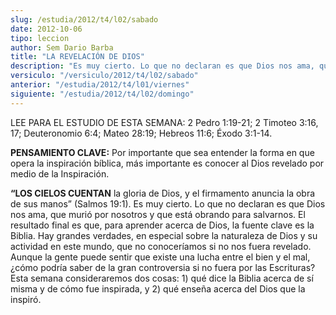 ```yaml
---
slug: /estudia/2012/t4/l02/sabado
date: 2012-10-06
tipo: leccion
author: Sem Dario Barba
title: "LA REVELACIÓN DE DIOS"
description: "Es muy cierto. Lo que no declaran es que Dios nos ama, que murió por nosotros y  que está obrando para salvarnos. El resultado final es que, para aprender  acerca de Dios, la fuente clave es la Biblia. Hay grandes verdades, en especial  sobre la naturaleza de Dios y su activid..."
versiculo: "/versiculo/2012/t4/l02/sabado"
anterior: "/estudia/2012/t4/l01/viernes"
siguiente: "/estudia/2012/t4/l02/domingo"
---
```


LEE PARA EL ESTUDIO DE ESTA SEMANA: 2 Pedro 1:19-21; 2 Timoteo 3:16, 17; Deuteronomio 6:4; Mateo 28:19; Hebreos 11:6; Éxodo 3:1-14.

**PENSAMIENTO CLAVE:** Por importante que sea entender la forma en que opera la inspiración bíblica, más importante es conocer al Dios revelado por medio de la Inspiración.

**“LOS CIELOS CUENTAN** la gloria de Dios, y el firmamento anuncia la obra de sus manos” (Salmos 19:1). Es muy cierto. Lo que no declaran es que Dios nos ama, que murió por nosotros y que está obrando para salvarnos. El resultado final es que, para aprender acerca de Dios, la fuente clave es la Biblia. Hay grandes verdades, en especial sobre la naturaleza de Dios y su actividad en este mundo, que no conoceríamos si no nos fuera revelado. Aunque la gente puede sentir que existe una lucha entre el bien y el mal, ¿cómo podría saber de la gran controversia si no fuera por las Escrituras? Esta semana consideraremos dos cosas: 1) qué dice la Biblia acerca de sí misma y de cómo fue inspirada, y 2) qué enseña acerca del Dios que la inspiró.
